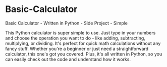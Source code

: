 # Basic-Calculator
Basic Calculator - Written in Python - Side Project - Simple 

This Python calculator is super simple to use. Just type in your numbers and choose the operation you want to do - like adding, subtracting, multiplying, or dividing. It's perfect for quick math calculations without any fancy stuff. Whether you're a beginner or just need a straightforward calculator, this one's got you covered. Plus, it's all written in Python, so you can easily check out the code and understand how it works.
